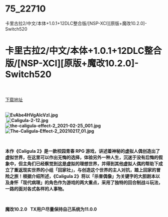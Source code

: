 # 75_22710
卡里古拉2/中文/本体+1.0.1+12DLC整合版/[NSP-XCI][原版+魔改10.2.0]-Switch520
# 卡里古拉2/中文/本体+1.0.1+12DLC整合版/[NSP-XCI][原版+魔改10.2.0]-Switch520
 <br/></br>
[下载地址](https://www.switch520.cc/article/22710 "下载地址")
<br/></br>

<p><strong><img title="EvAbe4HVgAIcVzI.jpg" src="https://www.switch520.cc/muke_img/2021_06_24_1dbef4820a1ea.jpg" alt="EvAbe4HVgAIcVzI.jpg"></strong><br>
<strong>&nbsp;<img title="Caligula-2-12.jpg" src="https://www.switch520.cc/muke_img/2021_06_24_acdf33a3329ac.jpg" alt="Caligula-2-12.jpg"></strong><br>
<strong><img title="the-caligula-effect-2_2021-02-25_001.jpg" src="https://www.switch520.cc/muke_img/2021_06_24_232a4aa70de8b.jpg" alt="the-caligula-effect-2_2021-02-25_001.jpg"></strong><br>
<strong><img title="The-Caligula-Effect-2_20210217_01.jpg" src="https://www.switch520.cc/muke_img/2021_06_24_0920c736ef8d5.jpg" alt="The-Caligula-Effect-2_20210217_01.jpg"></strong></p>
<p>&nbsp;</p>
<p><strong>本作《Caligula 2》是一款校园青春 RPG 游戏，讲述着神秘的虚拟人偶创造出了虚拟世界，在这里可以作出无悔的选择，体验另外一种人生，沉迷于没有后悔的假象中，但主角们已经察觉到这是虚拟的理想世界，并得到其他虚拟人偶的帮助下成立了重返现实世界的小组「回家社」，与创造这个世界的主人对抗，踏上回家的冒险之旅！根据介绍所述，《Caligula 2》将以「杀害偶像」为关键字的大胆剧本以及身怀「现代病理」的角色作为游戏的两大重点，采用了独特的回合制战斗玩法，一路的面对各式各样的人事物。</strong></p>
<p>&nbsp;</p>
<p><strong>魔改10.2.0 &nbsp;&nbsp;TX用户尽量保持自己系统为11.0.0</strong></p>
